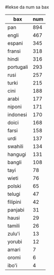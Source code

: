 #lekse da num sa bax

| bax | num |
|-----|-----|
| pan | 894 |
| engli | 467 |
| espani | 345 |
| fransi | 318 |
| hindi | 316 |
| portugali | 293 |
| rusi | 257 |
| turki | 215 |
| cini | 188 |
| arabi | 177 |
| niponi | 171 |
| indonesi | 170 |
| doici | 168 |
| farsi | 158 |
| urdi | 137 |
| swahili | 134 |
| hangugi | 131 |
| bangli | 108 |
| tayi | 78 |
| wieti | 76 |
| polski | 65 |
| telugi | 47 |
| filipini | 42 |
| panjabi | 31 |
| hausi | 29 |
| tamili | 26 |
| zulu'i | 13 |
| yorubi | 12 |
| amari | 7 |
| oromi | 6 |
| ibo'i | 4 |
